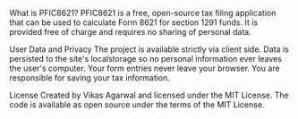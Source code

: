 What is PFIC8621?
PFIC8621 is a free, open-source tax filing application that can be used to calculate Form 8621 for section 1291 funds. It is provided free of charge and requires no sharing of personal data.

User Data and Privacy
The project is available strictly via client side. Data is persisted to the site's localstorage so no personal information ever leaves the user's computer.
Your form entries never leave your browser. You are responsible for saving your tax information.

License
Created by Vikas Agarwal and licensed under the MIT License. The code is available as open source under the terms of the MIT License.


